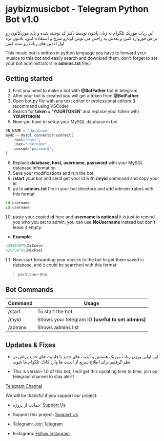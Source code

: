 # jaybizmusicbot - Telegram Python Bot v1.0
این ربات موزیک تلگرام به زبان پایتون توسط دکتر کد نوشته شده و باید موزیکاتون رو براش فوروارد کنین و بعدش به راحتی می تونین اونارو سرچ و استفاده کنین، یادتون نره اول ادمین های ربات رو ست کنین

This music bot is written in python language you have to forward your musics to this bot and easily search and download them, don't forget to set your bot administrators in **admins.txt** file:)

## Getting started

1. First you need to make a bot with **@BotFather** bot in telegram
2. After your bot is created you will get a token from **@BotFather**
3. Open bot.py file with any text editor or professional editors (I recommand using VSCode)
4. Search for **token = 'YOURTOKEN'** and replace your token with **YOURTOKEN**
5. Now you have to setup your MySQL database in bot
```python
DB_NAME = 'database'
mydb = mysql.connector.connect(
    host="host",
    user="username",
    passwd="password",
)
```
6. Replace **database, host, username, password** with your MySQL database information
7. Save your modifications and run the bot
8. **/start** your bot and send get your id with **/myid** command and copy your id
9. go to **admins.txt** file in your bot directory and add administrators with this format
```python
id,username
id,username
```
10. paste your copied **id** here and **username is optional** it is just to remind you who you set to admin, you can use **NoUsername** instead but don't leave it empty.
* **Example**:
```python
425562679,DrCodee
625759755,Michael
```
11. Now start forwarding your musics to the bot to get them saved in database, and it could be searched with this format:
> performer-title

## Bot Commands

Command | Usage
------------ | -------------
/start | To start the bot
/myid | Shows your telegram ID **(useful to set admins)**
/admins | Shows admins list

## Updates & Fixes
* این اولین ورژن ربات موزیک هستش و آپدیت های جدید با قابلیت های جدید براش در نظر گرفتیم برای اطلاع سریع از آپدیت ها وارد کانال تلگرام ما شوید

* This is version 1.0 of this bot, I will get this updating time to time, join our telegram channel to stay alert!

[Telegram Channel](https://t.me/DrCodee)

We will be thankful if you support our project:
- حمایت از پروژه: [Support Us](https://idpay.ir/DrCodee)
- Support this project: [Support Us](https://idpay.ir/DrCodee)

- Telegram: [Join Telegram](https://t.me/DrCodee)
- Instagram: [Follow Instagram](https://www.instagram.com/DrCodee)
